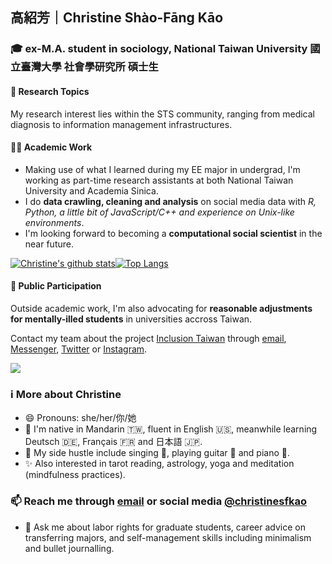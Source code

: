 ## 高紹芳｜Christine Shào-Fāng Kāo
### 🎓 ex-M.A. student in sociology, National Taiwan University 國立臺灣大學 社會學研究所 碩士生

#### 🏥 Research Topics  
My research interest lies within the STS community, ranging from medical diagnosis to information management infrastructures. 

#### 👩‍💻 Academic Work
- Making use of what I learned during my EE major in undergrad, I'm working as part-time research assistants at both National Taiwan University and Academia Sinica.
- I do **data crawling, cleaning and analysis** on social media data with *R, Python, a little bit of JavaScript/C++ and experience on Unix-like environments*. 
- I'm looking forward to becoming a **computational social scientist** in the near future.

[![Christine's github stats](https://github-readme-stats.vercel.app/api?username=christinesfkao&theme=material-palenight&show_icons=true&count_private=true)](https://github.com/anuraghazra/github-readme-stats)[![Top Langs](https://github-readme-stats.vercel.app/api/top-langs/?username=christinesfkao&layout=compact&theme=buefy&show_icons=true&count_private=true)](https://github.com/anuraghazra/github-readme-stats)

#### 📣 Public Participation
Outside academic work, I'm also advocating for **reasonable adjustments for mentally-illed students** in universities accross Taiwan. 

Contact my team about the project [Inclusion Taiwan](https://fb.me/inclusiontw) through [email](mailto:hi@inclusiontw.site), [Messenger](https://m.me/inclusiontw), [Twitter](https://twitter.com/inclusion_tw) or [Instagram](https://instagram.com/inclusion_tw).

![](christinesfkao.gif)

### ℹ️ More about Christine
- 😄 Pronouns: she/her/你/她
- 🌱 I'm native in Mandarin 🇹🇼, fluent in English 🇺🇸, meanwhile learning Deutsch 🇩🇪, Français 🇫🇷 and 日本語 🇯🇵.
- 🎵 My side hustle include singing 🎤, playing guitar 🎸 and piano 🎹.
- ✨ Also interested in tarot reading, astrology, yoga and meditation (mindfulness practices).

### 📫 Reach me through [email](mailto:hi@christinesfkao.tw) or social media [@christinesfkao](https://christinesfkao.tw)
- 💬 Ask me about labor rights for graduate students, career advice on transferring majors, and self-management skills including minimalism and bullet journalling.
